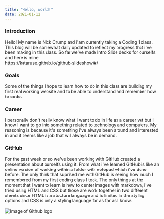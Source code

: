 ```yaml
---
title: "Hello, world!"
date: 2021-01-12
---
```

<h3>Introduction</h3>
Hello! My name is Nick Crump and i'am currently taking a Coding 1 class. 
This blog will be somewhat daily updated to reflect my progress that i've been making in this class. 
So far we've made Intro Slide decks for ourselfs and here is mine
<br/>
https://kataruse.github.io/github-slideshow/#/
<br/>
<h3>Goals</h3>
Some of the things I hope to learn how to do in this class are building my first real working website and to be able to understand and remember how to code.
<br/>
<h3>Career</h3>
I personally don't really know what I want to do in life as a career yet but I know I want to go into something related 
to technology and computers. My reasoning is because it's something i've always been around and interested in and it seems 
like a job that will always be in demand.
<br/>
<h3>GitHub</h3>
For the past week or so we've been working with GitHub created a presentation about ourselfs using it. 
From what i've learned GitHub is like an online version of working within a folder with notepad which i've done before. 
The only think that suprised me with GitHub is seeing how much I remembered from my first coding class I took. The only 
things at the moment that I want to learn is how to center images with markdown, i've tried using HTML and CSS but those 
are work together in two different sheets since HTML is a stucture language and is limited in the styling options and CSS is only a styling language 
for as far as I know.
<br/>
<br/>
<img src="https://image.flaticon.com/icons/png/512/25/25231.png" alt="Image of Github logo" />
